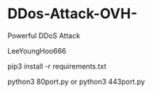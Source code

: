 # DDos-Attack-OVH-
Powerful DDoS Attack

LeeYoungHoo666

pip3 install -r requirements.txt

python3 80port.py or python3 443port.py